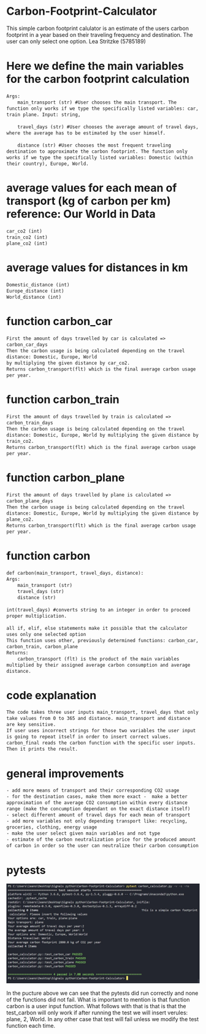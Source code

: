 # Carbon-Footprint-Calculator
This simple carbon footprint calulator is an estimate of the users carbon footprint in a year based on their traveling frequency and destination. The user can only select one option.
Lea Stritzke (5785189)

# Here we define the main variables for the carbon footprint calculation
    Args:
        main_transport (str) #User chooses the main transport. The function only works if we type the specifically listed variables: car, train plane. Input: string, 

        travel_days (str) #User chooses the average amount of travel days, where the average has to be estimated by the user himself. 

        distance (str) #User chooses the most frequent traveling destination to approximate the carbon footprint. The function only works if we type the specifically listed variables: Domestic (within their country), Europe, World. 

# average values for each mean of transport (kg of carbon per km) reference: Our World in Data
    car_co2 (int)
    train_co2 (int)
    plane_co2 (int)

# average values for distances in km
    Domestic_distance (int)
    Europe_distance (int)
    World_distance (int)

# function carbon_car
    First the amount of days travelled by car is calculated => carbon_car_days
    Then the carbon usage is being calculated depending on the travel distance: Domestic, Europe, World
    by multiplying the given distance by car_co2.
    Returns carbon_transport(flt) which is the final average carbon usage per year.

# function carbon_train
    First the amount of days travelled by train is calculated => carbon_train_days
    Then the carbon usage is being calculated depending on the travel distance: Domestic, Europe, World by multiplying the given distance by train_co2.
    Returns carbon_transport(flt) which is the final average carbon usage per year.

# function carbon_plane
    First the amount of days travelled by plane is calculated => carbon_plane_days
    Then the carbon usage is being calculated depending on the travel distance: Domestic, Europe, World by multiplying the given distance by plane_co2.
    Returns carbon_transport(flt) which is the final average carbon usage per year.

# function carbon
    def carbon(main_transport, travel_days, distance):    
    Args:
        main_transport (str)
        travel_days (str)
        distance (str)
    
    int(travel_days) #converts string to an integer in order to proceed proper multiplication. 
    
    all if, elif, else statements make it possible that the calculator uses only one selected option
    This function uses other, previously determined functions: carbon_car, carbon_train, carbon_plane
    Returns: 
        carbon_transport (flt) is the product of the main variables multiplied by their assigned average carbon consumption and average distance.

# code explanation
    The code takes three user inputs main_transport, travel_days that only take values from 0 to 365 and distance. main_transport and distance are key sensitive. 
    If user uses incorrect strings for those two variables the user input is going to repeat itself in order to insert correct values.
    carbon_final reads the carbon function with the specific user inputs. Then it prints the result. 

# general improvements
    - add more means of transport and their corresponding CO2 usage
    - for the destination cases, make them more exact -  make a better approximation of the average CO2 consumption within every distance range (make the concumption dependant on the exact distance itself)
    - select different amount of travel days for each mean of transport
    - add more variables not only depending transport like: recycling, groceries, clothing, energy usage 
    - make the user select given main variables and not type 
    - estimate of the carbon neutralization price for the produced amount of carbon in order so the user can neutralize their carbon consumption

# pytests
![alt text](pytests_passed.jpg)

In the pucture above we can see that the pytests did run correctly and none of the functions did not fail. What is important to mention is that function carbon is a user input function. What follows with that is that is that the test_carbon will only work if after running the test we will insert verules: plane, 2, World. In any other case that test will fail unless we modify the test function each time.